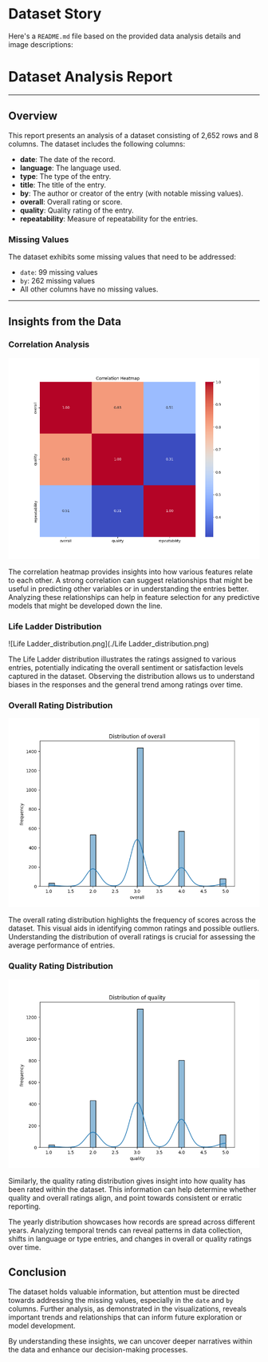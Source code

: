 # Dataset Story

Here's a `README.md` file based on the provided data analysis details and image descriptions:
# Dataset Analysis Report
---
## Overview
This report presents an analysis of a dataset consisting of 2,652 rows and 8 columns. The dataset includes the following columns:
- **date**: The date of the record.
- **language**: The language used.
- **type**: The type of the entry.
- **title**: The title of the entry.
- **by**: The author or creator of the entry (with notable missing values).
- **overall**: Overall rating or score.
- **quality**: Quality rating of the entry.
- **repeatability**: Measure of repeatability for the entries.

### Missing Values
The dataset exhibits some missing values that need to be addressed:
- `date`: 99 missing values
- `by`: 262 missing values
- All other columns have no missing values.
---
## Insights from the Data

### Correlation Analysis
![correlation_heatmap.png](./correlation_heatmap.png)

The correlation heatmap provides insights into how various features relate to each other. A strong correlation can suggest relationships that might be useful in predicting other variables or in understanding the entries better. Analyzing these relationships can help in feature selection for any predictive models that might be developed down the line.

### Life Ladder Distribution
![Life Ladder_distribution.png](./Life Ladder_distribution.png)

The Life Ladder distribution illustrates the ratings assigned to various entries, potentially indicating the overall sentiment or satisfaction levels captured in the dataset. Observing the distribution allows us to understand biases in the responses and the general trend among ratings over time.

### Overall Rating Distribution
![overall_distribution.png](./overall_distribution.png)

The overall rating distribution highlights the frequency of scores across the dataset. This visual aids in identifying common ratings and possible outliers. Understanding the distribution of overall ratings is crucial for assessing the average performance of entries.

### Quality Rating Distribution
![quality_distribution.png](./quality_distribution.png)

Similarly, the quality rating distribution gives insight into how quality has been rated within the dataset. This information can help determine whether quality and overall ratings align, and point towards consistent or erratic reporting.

The yearly distribution showcases how records are spread across different years. Analyzing temporal trends can reveal patterns in data collection, shifts in language or type entries, and changes in overall or quality ratings over time. 

## Conclusion
The dataset holds valuable information, but attention must be directed towards addressing the missing values, especially in the `date` and `by` columns. Further analysis, as demonstrated in the visualizations, reveals important trends and relationships that can inform future exploration or model development. 

By understanding these insights, we can uncover deeper narratives within the data and enhance our decision-making processes.
